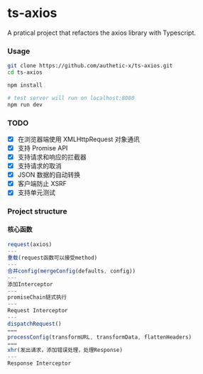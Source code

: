 # ts-axios


A pratical project that refactors the axios library with Typescript.

### Usage

```bash
git clone https://github.com/authetic-x/ts-axios.git
cd ts-axios

npm install

# test server will run on localhost:8080
npm run dev
```

### TODO

- [X] 在浏览器端使用 XMLHttpRequest 对象通讯
- [X] 支持 Promise API
- [X] 支持请求和响应的拦截器
- [X] 支持请求的取消
- [X] JSON 数据的自动转换
- [X] 客户端防止 XSRF
- [X] 支持单元测试

### Project structure

#### 核心函数

```js
request(axios)
---
重载(request函数可以接受method)
---
合并config(mergeConfig(defaults, config))
---
添加Interceptor
---
promiseChain链式执行
---
Request Interceptor
---
dispatchRequest()
===
processConfig(transformURL, transformData, flattenHeaders)
===
xhr(发出请求，添加错误处理，处理Response)
---
Response Interceptor
```